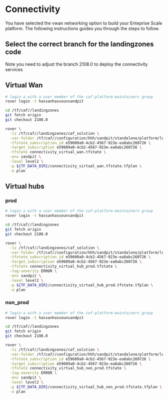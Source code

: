 
# Connectivity
You have selected the vwan networking option to build your Enteprise Scale platform. The following instructions guides you through the steps to follow.

## Select the correct branch for the landingzones code

Note you need to adjust the branch 2108.0 to deploy the connectivity services

## Virtual Wan

```bash
# login a with a user member of the caf-platform-maintainers group
rover login -t hassanhassounsandpit

cd /tf/caf//landingzones
git fetch origin
git checkout 2108.0

rover \
  -lz /tf/caf//landingzones/caf_solution \
  -var-folder /tf/caf//configuration/hhh/sandpit/standalone/platform/level2/connectivity/virtual_wan \
  -tfstate_subscription_id e59609a0-4cb2-4567-923e-ea8abc260726 \
  -target_subscription e59609a0-4cb2-4567-923e-ea8abc260726 \
  -tfstate connectivity_virtual_wan.tfstate \
  -env sandpit \
  -level level2 \
  -p ${TF_DATA_DIR}/connectivity_virtual_wan.tfstate.tfplan \
  -a plan

```

## Virtual hubs

### prod

```bash
# login a with a user member of the caf-platform-maintainers group
rover login -t hassanhassounsandpit

cd /tf/caf//landingzones
git fetch origin
git checkout 2108.0

rover \
  -lz /tf/caf//landingzones/caf_solution \
  -var-folder /tf/caf//configuration/hhh/sandpit/standalone/platform/level2/connectivity/virtual_hubs/prod \
  -tfstate_subscription_id e59609a0-4cb2-4567-923e-ea8abc260726 \
  -target_subscription e59609a0-4cb2-4567-923e-ea8abc260726 \
  -tfstate connectivity_virtual_hub_prod.tfstate \
  -log-severity ERROR \
  -env sandpit \
  -level level2 \
  -p ${TF_DATA_DIR}/connectivity_virtual_hub_prod.tfstate.tfplan \
  -a plan


```
### non_prod

```bash
# login a with a user member of the caf-platform-maintainers group
rover login -t hassanhassounsandpit

cd /tf/caf//landingzones
git fetch origin
git checkout 2108.0

rover \
  -lz /tf/caf//landingzones/caf_solution \
  -var-folder /tf/caf//configuration/hhh/sandpit/standalone/platform/level2/connectivity/virtual_hubs/non_prod \
  -tfstate_subscription_id e59609a0-4cb2-4567-923e-ea8abc260726 \
  -target_subscription e59609a0-4cb2-4567-923e-ea8abc260726 \
  -tfstate connectivity_virtual_hub_non_prod.tfstate \
  -log-severity ERROR \
  -env sandpit \
  -level level2 \
  -p ${TF_DATA_DIR}/connectivity_virtual_hub_non_prod.tfstate.tfplan \
  -a plan


```


